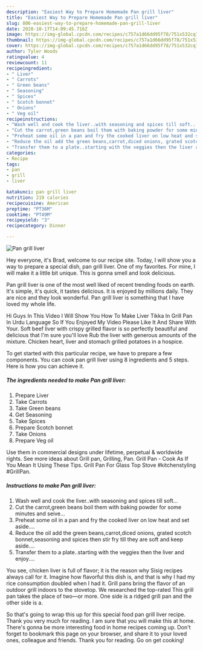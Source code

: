 ```yaml
---
description: "Easiest Way to Prepare Homemade Pan grill liver"
title: "Easiest Way to Prepare Homemade Pan grill liver"
slug: 806-easiest-way-to-prepare-homemade-pan-grill-liver
date: 2020-10-17T14:09:45.716Z
image: https://img-global.cpcdn.com/recipes/c757a1d66dd95f78/751x532cq70/pan-grill-liver-recipe-main-photo.jpg
thumbnail: https://img-global.cpcdn.com/recipes/c757a1d66dd95f78/751x532cq70/pan-grill-liver-recipe-main-photo.jpg
cover: https://img-global.cpcdn.com/recipes/c757a1d66dd95f78/751x532cq70/pan-grill-liver-recipe-main-photo.jpg
author: Tyler Woods
ratingvalue: 4
reviewcount: 11
recipeingredient:
- " Liver"
- " Carrots"
- " Green beans"
- " Seasoning"
- " Spices"
- " Scotch bonnet"
- " Onions"
- " Veg oil"
recipeinstructions:
- "Wash well and cook the liver..with seasoning and spices till soft..."
- "Cut the carrot,green beans boil them with baking powder for some minutes and seive..."
- "Preheat some oil in a pan and fry the cooked liver on low heat and set aside...."
- "Reduce the oil add the green beans,carrot,diced onions, grated scotch bonnet,seasoning and spices then stir fry till they are soft and keep aside...."
- "Transfer them to a plate..starting with the veggies then the liver and enjoy...."
categories:
- Recipe
tags:
- pan
- grill
- liver

katakunci: pan grill liver 
nutrition: 219 calories
recipecuisine: American
preptime: "PT36M"
cooktime: "PT49M"
recipeyield: "3"
recipecategory: Dinner

---
```



![Pan grill liver](https://img-global.cpcdn.com/recipes/c757a1d66dd95f78/751x532cq70/pan-grill-liver-recipe-main-photo.jpg)

Hey everyone, it's Brad, welcome to our recipe site. Today, I will show you a way to prepare a special dish, pan grill liver. One of my favorites. For mine, I will make it a little bit unique. This is gonna smell and look delicious.

Pan grill liver is one of the most well liked of recent trending foods on earth. It's simple, it's quick, it tastes delicious. It is enjoyed by millions daily. They are nice and they look wonderful. Pan grill liver is something that I have loved my whole life.

Hi Guys In This Video I Will Show You How To Make Liver Tikka In Grill Pan In Urdu Language So If You Enjoyed My Video Please Like It And Share With Your. Soft beef liver with crispy grilled flavor is so perfectly beautiful and delicious that I&#39;m sure you&#39;ll love Rub the liver with generous amounts of the mixture. Chicken heart, liver and stomach grilled potatoes in a hospice.


To get started with this particular recipe, we have to prepare a few components. You can cook pan grill liver using 8 ingredients and 5 steps. Here is how you can achieve it.

<!--inarticleads1-->

##### The ingredients needed to make Pan grill liver:

1. Prepare  Liver
1. Take  Carrots
1. Take  Green beans
1. Get  Seasoning
1. Take  Spices
1. Prepare  Scotch bonnet
1. Take  Onions
1. Prepare  Veg oil


Use them in commercial designs under lifetime, perpetual &amp; worldwide rights. See more ideas about Grill pan, Grilling, Pan. Grill Pan - Cook As If You Mean It Using These Tips. Grill Pan For Glass Top Stove #kitchenstyling #GrillPan. 

<!--inarticleads2-->

##### Instructions to make Pan grill liver:

1. Wash well and cook the liver..with seasoning and spices till soft...
1. Cut the carrot,green beans boil them with baking powder for some minutes and seive...
1. Preheat some oil in a pan and fry the cooked liver on low heat and set aside....
1. Reduce the oil add the green beans,carrot,diced onions, grated scotch bonnet,seasoning and spices then stir fry till they are soft and keep aside....
1. Transfer them to a plate..starting with the veggies then the liver and enjoy....


You see, chicken liver is full of flavor; it is the reason why Sisig recipes always call for it. Imagine how flavorful this dish is, and that is why I had my rice consumption doubled when I had it. Grill pans bring the flavor of an outdoor grill indoors to the stovetop. We researched the top-rated This grill pan takes the place of two—or more. One side is a ridged grill pan and the other side is a. 

So that's going to wrap this up for this special food pan grill liver recipe. Thank you very much for reading. I am sure that you will make this at home. There's gonna be more interesting food in home recipes coming up. Don't forget to bookmark this page on your browser, and share it to your loved ones, colleague and friends. Thank you for reading. Go on get cooking!
